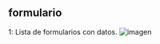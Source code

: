 ## formulario
1: Lista de formularios
con datos.
![imagen](https://github.com/user-attachments/assets/84f57c80-522d-47e1-820c-742d8228ad2a)
